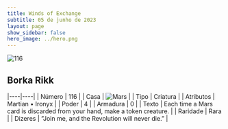```yaml
---
title: Winds of Exchange
subtitle: 05 de junho de 2023
layout: page
show_sidebar: false
hero_image: ../hero.png
---
```


![116](https://mastervault-storage-prod.s3.amazonaws.com/media/card_front/en/600_116_e236612b03da_en.png)


## Borka Rikk

|----|----|
| Número | 116 |
| Casa | ![Mars](https://archonarcana.com/images/thumb/d/de/Mars.png/22px-Mars.png "Marte") |
| Tipo | Criatura |
| Atributos | Martian • Ironyx |
| Poder | 4 |
| Armadura | 0 |
| Texto | Each time a Mars card is discarded from your hand, make a token creature.  |
| Raridade | Rara |
| Dizeres | ”Join me, and the Revolution will never die.”  |
